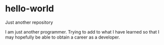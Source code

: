 # hello-world
Just another repository

I am just another programmer.  Trying to add to what I have learned so that I may hopefully be able to obtain a career as a developer.
